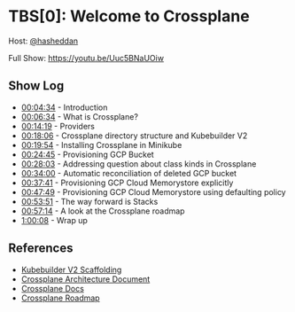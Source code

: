 # TBS[0]: Welcome to Crossplane

Host: [@hasheddan](https://twitter.com/hasheddan)

Full Show: https://youtu.be/Uuc5BNaUOiw

## Show Log

* [00:04:34](https://youtu.be/Uuc5BNaUOiw?t=274) - Introduction
* [00:06:34](https://youtu.be/Uuc5BNaUOiw?t=394) - What is Crossplane?
* [00:14:19](https://youtu.be/Uuc5BNaUOiw?t=859) - Providers
* [00:18:06](https://youtu.be/Uuc5BNaUOiw?t=1086) - Crossplane directory structure and Kubebuilder V2
* [00:19:54](https://youtu.be/Uuc5BNaUOiw?t=1194) - Installing Crossplane in Minikube
* [00:24:45](https://youtu.be/Uuc5BNaUOiw?t=1465) - Provisioning GCP Bucket
* [00:28:03](https://youtu.be/Uuc5BNaUOiw?t=1683) - Addressing question about class kinds in Crossplane
* [00:34:00](https://youtu.be/Uuc5BNaUOiw?t=2040) - Automatic reconciliation of deleted GCP bucket
* [00:37:41](https://youtu.be/Uuc5BNaUOiw?t=2261) - Provisioning GCP Cloud Memorystore explicitly
* [00:47:49](https://youtu.be/Uuc5BNaUOiw?t=2869) - Provisioning GCP Cloud Memorystore using defaulting policy
* [00:53:51](https://youtu.be/Uuc5BNaUOiw?t=3231) - The way forward is Stacks
* [00:57:14](https://youtu.be/Uuc5BNaUOiw?t=3434) - A look at the Crossplane roadmap
* [1:00:08](https://youtu.be/Uuc5BNaUOiw?t=3608) - Wrap up

## References

* [Kubebuilder V2 Scaffolding](https://github.com/kubernetes-sigs/kubebuilder/blob/master/designs/simplified-scaffolding.md)
* [Crossplane Architecture Document](https://docs.google.com/document/d/1whncqdUeU2cATGEJhHvzXWC9xdK29Er45NJeoemxebo/edit)
* [Crossplane Docs](https://crossplane.io/docs/v0.2/)
* [Crossplane Roadmap](https://github.com/crossplaneio/crossplane/blob/master/ROADMAP.md)